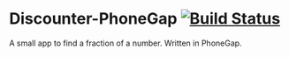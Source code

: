 Discounter-PhoneGap [![Build Status](https://travis-ci.org/iLeoable/Discounter-PhoneGap.svg?branch=master)](https://travis-ci.org/iLeoable/Discounter-PhoneGap)
===================

A small app to find a fraction of a number. Written in PhoneGap.
